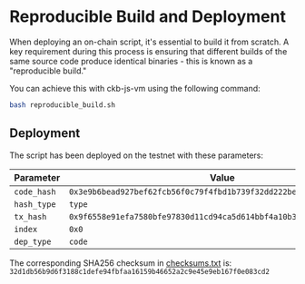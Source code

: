 # Reproducible Build and Deployment

When deploying an on-chain script, it's essential to build it from scratch. A key requirement during this process is
ensuring that different builds of the same source code produce identical binaries - this is known as a "reproducible
build."

You can achieve this with ckb-js-vm using the following command:

  ```bash
  bash reproducible_build.sh
  ```

## Deployment

The script has been deployed on the testnet with these parameters:

| Parameter   | Value                                                                |
| ----------- | -------------------------------------------------------------------- |
| `code_hash` | `0x3e9b6bead927bef62fcb56f0c79f4fbd1b739f32dd222beac10d346f2918bed7` |
| `hash_type` | `type`                                                               |
| `tx_hash`   | `0x9f6558e91efa7580bfe97830d11cd94ca5d614bbf4a10b36f3a5b9d092749353` |
| `index`     | `0x0`                                                                |
| `dep_type`  | `code`                                                               |

The corresponding SHA256 checksum in [checksums.txt](https://github.com/nervosnetwork/ckb-js-vm/blob/main/checksums.txt)
is: `32d1db56b9d6f3188c1defe94fbfaa16159b46652a2c9e45e9eb167f0e083cd2`

